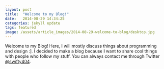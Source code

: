 ```yaml
---
layout: post
title:  "Welcome to my Blog!"
date:   2014-08-29 14:34:25
categories: jekyll update
tags: featured
image: /assets/article_images/2014-08-29-welcome-to-blog/desktop.jpg
---
```

Welcome to my Blog! Here, I will mostly discuss things about programming and design :]. I decided to make a blog because I want to share cool things with people who follow my stuff. You can always contact me through Twitter [@swifty404][twitter].

[twitter]: https://twitter.com/swifty404
